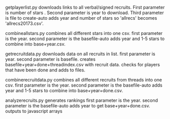 getplayerlist.py downloads links to all verbal/signed recruits.
First parameter is number of stars .
Second parameter is year to download.
Third parameter is file to create-auto adds year and number of stars so 'allrecs' becomes 'allrecs20173.csv'.

combineallstars.py combines all different stars into one csv.
first parameter is the year.
second parameter is the basefile-auto adds year and 1-5 stars to combine into base+year.csv.

getrecruitdata.py downloads data on all recruits in list.
first parameter is year.
second parameter is basefile.
creates basefile+year+done+threadindex.csv with recruit data.
checks for players that have been done and adds to files.

combinerecruitdata.py combines all different recruits from threads into one csv.
first parameter is the year.
second parameter is the basefile-auto adds year and 1-5 stars to combine into base+year+done.csv.

analyzerecruits.py generates rankings
first parameter is the year.
second parameter is the basefile-auto adds year to get base+year+done.csv.
outputs to javascript arrays





